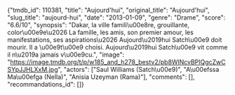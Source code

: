 {"tmdb_id": 110381, "title": "Aujourd'hui", "original_title": "Aujourd'hui", "slug_title": "aujourd-hui", "date": "2013-01-09", "genre": "Drame", "score": "6.6/10", "synopsis": "Dakar, la ville famili\u00e8re, grouillante, color\u00e9e\u2026 La famille, les amis, son premier amour, les manifestations, ses aspirations\u2026 Aujourd\u2019hui Satch\u00e9 doit mourir. Il a \u00e9t\u00e9 choisi. Aujourd\u2019hui Satch\u00e9 vit comme il n\u2019a jamais v\u00e9cu.", "image": "https://image.tmdb.org/t/p/w185_and_h278_bestv2/pb8WlNcvBPlQgcZwCSYpJJHLXxM.jpg", "actors": ["Saul Williams (Satch\u00e9)", "A\u00efssa Ma\u00efga (Nella)", "Anisia Uzeyman (Rama)"], "comments": [], "recommandations_id": []}